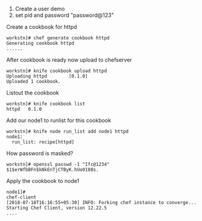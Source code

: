 1. Create a user demo
2. set pid and password "password@123"


Create a cookbook for httpd
```
workstn]# chef generate cookbook httpd
Generating cookbook httpd
......
```

After cookbook is ready now upload to chefserver
```
workstn]# knife cookbook upload httpd
Uploading httpd        [0.1.0]
Uploaded 1 cookbook.
```
Listout the cookbook
```
workstn]# knife cookbook list
httpd   0.1.0
```
Add our node1 to runlist for this cookbook
```
workstn]# knife node run_list add node1 httpd
node1:
  run_list: recipe[httpd]
```
How password is masked?
```
workstn]# openssl passwd -1 "Ifc@1234"
$1$erWfbBFn$kNkEnTjCTByK.hUo0188s.
```

Apply the cookbook to node1
```
node1]#
chef-client
[2018-07-18T16:16:55+05:30] INFO: Forking chef instance to converge...
Starting Chef Client, version 12.22.5
....
```